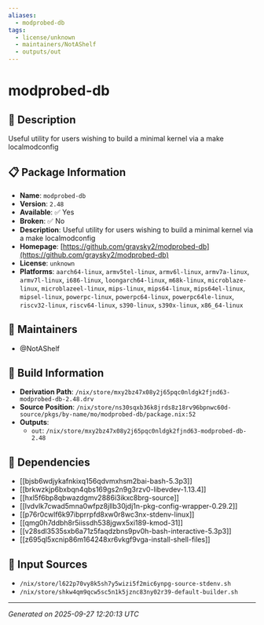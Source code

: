 ```yaml
---
aliases:
  - modprobed-db
tags:
  - license/unknown
  - maintainers/NotAShelf
  - outputs/out
---
```


# modprobed-db

## 📝 Description

Useful utility for users wishing to build a minimal kernel via a make localmodconfig

## 📋 Package Information

- **Name**: `modprobed-db`
- **Version**: `2.48`
- **Available**: ✅ Yes
- **Broken**: ✅ No
- **Description**: Useful utility for users wishing to build a minimal kernel via a make localmodconfig
- **Homepage**: [https://github.com/graysky2/modprobed-db](https://github.com/graysky2/modprobed-db)
- **License**: `unknown`
- **Platforms**: `aarch64-linux`, `armv5tel-linux`, `armv6l-linux`, `armv7a-linux`, `armv7l-linux`, `i686-linux`, `loongarch64-linux`, `m68k-linux`, `microblaze-linux`, `microblazeel-linux`, `mips-linux`, `mips64-linux`, `mips64el-linux`, `mipsel-linux`, `powerpc-linux`, `powerpc64-linux`, `powerpc64le-linux`, `riscv32-linux`, `riscv64-linux`, `s390-linux`, `s390x-linux`, `x86_64-linux`
## 👥 Maintainers

- @NotAShelf


## 🔧 Build Information

- **Derivation Path**: `/nix/store/mxy2bz47x08y2j65pqc0nldgk2fjnd63-modprobed-db-2.48.drv`
- **Source Position**: `/nix/store/ns30sqxb36k8jrds8z18rv96bpnwc60d-source/pkgs/by-name/mo/modprobed-db/package.nix:52`
- **Outputs**:
  - `out`:  `/nix/store/mxy2bz47x08y2j65pqc0nldgk2fjnd63-modprobed-db-2.48`

## 🔗 Dependencies

- [[bjsb6wdjykafnkixq156qdvmxhsm2bai-bash-5.3p3]]
- [[brkwzkjp6bxbqn4qbs169gs2n9g3rzv0-libevdev-1.13.4]]
- [[hxl5f6bp8qbwazdgmv2886i3ikxc8brg-source]]
- [[lvdvlk7cwad5mna0wfpz8jllb30jdj1n-pkg-config-wrapper-0.29.2]]
- [[p76r0cwlf6k97ibprrpfd8xw0r8wc3nx-stdenv-linux]]
- [[qmg0h7ddbh8r5iissdh538jgwx5xi189-kmod-31]]
- [[v28sdl3535sxb6a71z5faqdzbns9pv0h-bash-interactive-5.3p3]]
- [[z695ql5xcnip86m164248xr6vkgf9vga-install-shell-files]]

## 📁 Input Sources

- `/nix/store/l622p70vy8k5sh7y5wizi5f2mic6ynpg-source-stdenv.sh`
- `/nix/store/shkw4qm9qcw5sc5n1k5jznc83ny02r39-default-builder.sh`

---
*Generated on 2025-09-27 12:20:13 UTC*
